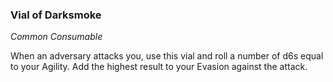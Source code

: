 ### Vial of Darksmoke
_Common Consumable_

When an adversary attacks you, use this vial and roll a number of d6s equal to your Agility. Add the highest result to your Evasion against the attack.
